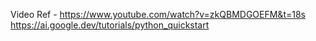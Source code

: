 Video Ref - https://www.youtube.com/watch?v=zkQBMDGOEFM&t=18s
https://ai.google.dev/tutorials/python_quickstart